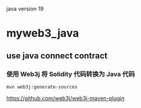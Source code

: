 java version 19

# myweb3_java

## use java connect contract

### 使用 Web3j 将 Solidity 代码转换为 Java 代码

`mvn web3j:generate-sources`

https://github.com/web3j/web3j-maven-plugin
